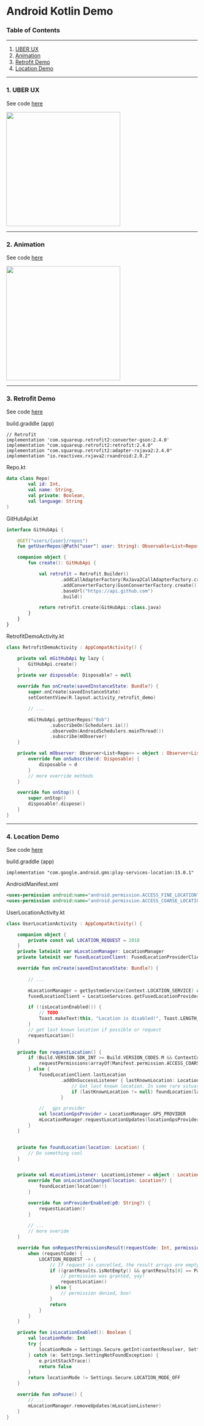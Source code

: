 # Android Kotlin Demo

### Table of Contents
---
1. [UBER UX](https://github.com/punit9l/Android-Kotlin-Demo#1-uber-ux)
2. [Animation](https://github.com/punit9l/Android-Kotlin-Demo#2-animation)
3. [Retrofit Demo](https://github.com/punit9l/Android-Kotlin-Demo#3-retrofit-demo)
4. [Location Demo](https://github.com/punit9l/Android-Kotlin-Demo#4-location-demo)

---

### 1. UBER UX

See code [here](https://github.com/punit9l/Android-Kotlin-Demo/tree/master/app/src/main/java/com/t9l/androidkotlindemo/uberUX)

<img src="https://github.com/punit9l/Android-Kotlin-Demo/raw/master/screen_shots/uber_ux.gif" width=300></img>

---

### 2. Animation

See code [here](https://github.com/punit9l/Android-Kotlin-Demo/tree/master/app/src/main/java/com/t9l/androidkotlindemo/avd)

<img src="https://github.com/punit9l/Android-Kotlin-Demo/raw/master/screen_shots/heart_loading.gif" width=300></img>

---

### 3. Retrofit Demo

See code [here](https://github.com/punit9l/Android-Kotlin-Demo/tree/master/app/src/main/java/com/t9l/androidkotlindemo/retrofitDemo)


build.graddle (app)

```graddle
// Retrofit
implementation 'com.squareup.retrofit2:converter-gson:2.4.0'
implementation "com.squareup.retrofit2:retrofit:2.4.0"
implementation "com.squareup.retrofit2:adapter-rxjava2:2.4.0"
implementation "io.reactivex.rxjava2:rxandroid:2.0.2"
```
Repo.kt

```kotlin
data class Repo(
        val id: Int,
        val name: String,
        val private: Boolean,
        val language: String
)
```

GitHubApi.kt

```kotlin
interface GitHubApi {

    @GET("users/{user}/repos")
    fun getUserRepos(@Path("user") user: String): Observable<List<Repo>>

    companion object {
        fun create(): GitHubApi {

            val retrofit = Retrofit.Builder()
                    .addCallAdapterFactory(RxJava2CallAdapterFactory.create())
                    .addConverterFactory(GsonConverterFactory.create())
                    .baseUrl("https://api.github.com")
                    .build()

            return retrofit.create(GitHubApi::class.java)
        }
    }
}
```

RetrofitDemoActivity.kt

```kotlin
class RetrofitDemoActivity : AppCompatActivity() {

    private val mGitHubApi by lazy {
        GitHubApi.create()
    }
    private var disposable: Disposable? = null

    override fun onCreate(savedInstanceState: Bundle?) {
        super.onCreate(savedInstanceState)
        setContentView(R.layout.activity_retrofit_demo)

     	// ...

        mGitHubApi.getUserRepos("Bob")
                .subscribeOn(Schedulers.io())
                .observeOn(AndroidSchedulers.mainThread())
                .subscribe(mObserver)
    }

    private val mObserver: Observer<List<Repo>> = object : Observer<List<Repo>> {
    	override fun onSubscribe(d: Disposable) {
            disposable = d
        }
        // more override methods
    }

    override fun onStop() {
        super.onStop()
        disposable?.dispose()
    }
}
```
---

### 4. Location Demo

See code [here](https://github.com/punit9l/Android-Kotlin-Demo/tree/master/app/src/main/java/com/t9l/androidkotlindemo/userLocation)

build.graddle (app)

```graddle
implementation "com.google.android.gms:play-services-location:15.0.1"
```

AndroidManifest.xml

```xml
<uses-permission android:name="android.permission.ACCESS_FINE_LOCATION" />
<uses-permission android:name="android.permission.ACCESS_COARSE_LOCATION" />
```

UserLocationActivity.kt

```kotlin
class UserLocationActivity : AppCompatActivity() {

    companion object {
        private const val LOCATION_REQUEST = 2018
    }
    private lateinit var mLocationManager: LocationManager
    private lateinit var fusedLocationClient: FusedLocationProviderClient

    override fun onCreate(savedInstanceState: Bundle?) {
        
        // ...

        mLocationManager = getSystemService(Context.LOCATION_SERVICE) as LocationManager
        fusedLocationClient = LocationServices.getFusedLocationProviderClient(this)

        if (!isLocationEnabled()) {
            // TODO
            Toast.makeText(this, "Location is disabled!", Toast.LENGTH_LONG).show()
        }
        // get last known location if possible or request
        requestLocation()
    }

    private fun requestLocation() {
        if (Build.VERSION.SDK_INT >= Build.VERSION_CODES.M && ContextCompat.checkSelfPermission(this, Manifest.permission.ACCESS_COARSE_LOCATION) != PackageManager.PERMISSION_GRANTED && ContextCompat.checkSelfPermission(this, Manifest.permission.ACCESS_FINE_LOCATION) != PackageManager.PERMISSION_GRANTED) {
            requestPermissions(arrayOf(Manifest.permission.ACCESS_COARSE_LOCATION, Manifest.permission.ACCESS_FINE_LOCATION), LOCATION_REQUEST)
        } else {
            fusedLocationClient.lastLocation
                    .addOnSuccessListener { lastKnownLocation: Location? ->
                        // Got last known location. In some rare situations this can be null.
                        if (lastKnownLocation != null) foundLocation(lastKnownLocation)
                    }

            //   gps provider
            val locationGpsProvider = LocationManager.GPS_PROVIDER
            mLocationManager.requestLocationUpdates(locationGpsProvider, 1000, 0.1f, mLocationListener)
        }
    }


    private fun foundLocation(location: Location) {
        // Do something cool
    }


    private val mLocationListener: LocationListener = object : LocationListener {
        override fun onLocationChanged(location: Location?) {
            foundLocation(location!!)
        }

        override fun onProviderEnabled(p0: String?) {
            requestLocation()
        }
        
        // ...
        // more overide
    }

    override fun onRequestPermissionsResult(requestCode: Int, permissions: Array<out String>, grantResults: IntArray) {
        when (requestCode) {
            LOCATION_REQUEST -> {
                // If request is cancelled, the result arrays are empty.
                if ((grantResults.isNotEmpty() && grantResults[0] == PackageManager.PERMISSION_GRANTED)) {
                    // permission was granted, yay!
                    requestLocation()
                } else {
                    // permission denied, boo!
                }
                return
            }
        }
    }

    private fun isLocationEnabled(): Boolean {
        val locationMode: Int
        try {
            locationMode = Settings.Secure.getInt(contentResolver, Settings.Secure.LOCATION_MODE)
        } catch (e: Settings.SettingNotFoundException) {
            e.printStackTrace()
            return false
        }
        return locationMode != Settings.Secure.LOCATION_MODE_OFF
    }

    override fun onPause() {
        // ...
        mLocationManager.removeUpdates(mLocationListener)
    }
}
```

